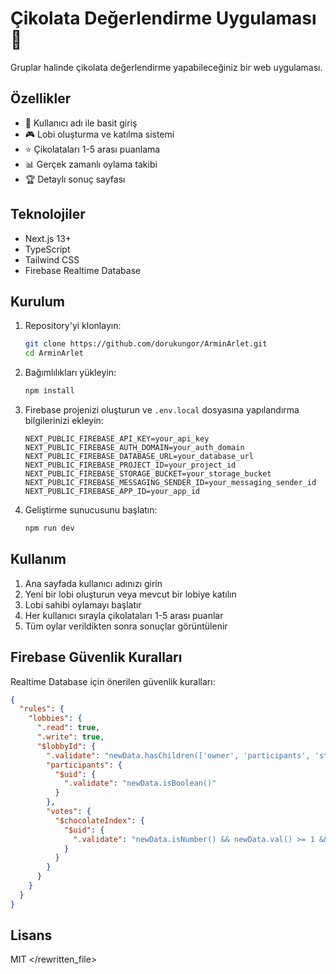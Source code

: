 # Çikolata Değerlendirme Uygulaması 🍫

Gruplar halinde çikolata değerlendirme yapabileceğiniz bir web uygulaması.

## Özellikler

- 👥 Kullanıcı adı ile basit giriş
- 🎮 Lobi oluşturma ve katılma sistemi
- ⭐ Çikolataları 1-5 arası puanlama
- 📊 Gerçek zamanlı oylama takibi
- 🏆 Detaylı sonuç sayfası

## Teknolojiler

- Next.js 13+
- TypeScript
- Tailwind CSS
- Firebase Realtime Database

## Kurulum

1. Repository'yi klonlayın:
   ```bash
   git clone https://github.com/dorukungor/ArminArlet.git
   cd ArminArlet
   ```

2. Bağımlılıkları yükleyin:
   ```bash
   npm install
   ```

3. Firebase projenizi oluşturun ve `.env.local` dosyasına yapılandırma bilgilerinizi ekleyin:
   ```
   NEXT_PUBLIC_FIREBASE_API_KEY=your_api_key
   NEXT_PUBLIC_FIREBASE_AUTH_DOMAIN=your_auth_domain
   NEXT_PUBLIC_FIREBASE_DATABASE_URL=your_database_url
   NEXT_PUBLIC_FIREBASE_PROJECT_ID=your_project_id
   NEXT_PUBLIC_FIREBASE_STORAGE_BUCKET=your_storage_bucket
   NEXT_PUBLIC_FIREBASE_MESSAGING_SENDER_ID=your_messaging_sender_id
   NEXT_PUBLIC_FIREBASE_APP_ID=your_app_id
   ```

4. Geliştirme sunucusunu başlatın:
   ```bash
   npm run dev
   ```

## Kullanım

1. Ana sayfada kullanıcı adınızı girin
2. Yeni bir lobi oluşturun veya mevcut bir lobiye katılın
3. Lobi sahibi oylamayı başlatır
4. Her kullanıcı sırayla çikolataları 1-5 arası puanlar
5. Tüm oylar verildikten sonra sonuçlar görüntülenir

## Firebase Güvenlik Kuralları

Realtime Database için önerilen güvenlik kuralları:

```json
{
  "rules": {
    "lobbies": {
      ".read": true,
      ".write": true,
      "$lobbyId": {
        ".validate": "newData.hasChildren(['owner', 'participants', 'status'])",
        "participants": {
          "$uid": {
            ".validate": "newData.isBoolean()"
          }
        },
        "votes": {
          "$chocolateIndex": {
            "$uid": {
              ".validate": "newData.isNumber() && newData.val() >= 1 && newData.val() <= 5"
            }
          }
        }
      }
    }
  }
}
```

## Lisans

MIT
</rewritten_file>